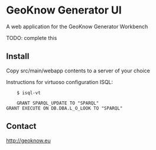 # GeoKnow Generator UI

A web application for the GeoKnow Generator Workbench

TODO: complete this 

## Install

Copy src/main/webapp contents to a server of your choice


Instructions for virtuoso configuration ISQL:

		$ isql-vt

		GRANT SPARQL_UPDATE TO "SPARQL"
    GRANT EXECUTE ON DB.DBA.L_O_LOOK TO "SPARQL"

## Contact

http://geoknow.eu
